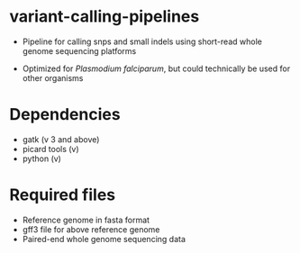 # variant-calling-pipelines

- Pipeline for calling snps and small indels using short-read whole genome sequencing platforms

- Optimized for *Plasmodium falciparum*, but could technically be used for other organisms

# Dependencies

- gatk (v 3 and above)
- picard tools (v)
- python (v)

# Required files

- Reference genome in fasta format
- gff3 file for above reference genome
- Paired-end whole genome sequencing data
